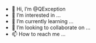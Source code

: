 - 👋 Hi, I’m @QException
- 👀 I’m interested in ...
- 🌱 I’m currently learning ...
- 💞️ I’m looking to collaborate on ...
- 📫 How to reach me ...

<!---
QException/QException is a ✨ special ✨ repository because its `README.md` (this file) appears on your GitHub profile.
You can click the Preview link to take a look at your changes.
--->
